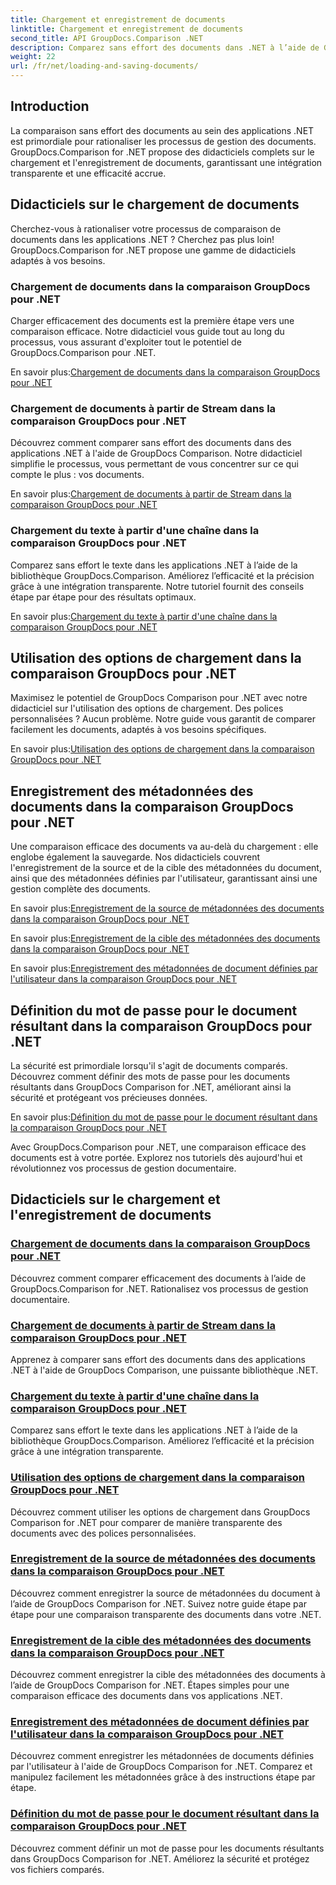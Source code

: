 ```yaml
---
title: Chargement et enregistrement de documents
linktitle: Chargement et enregistrement de documents
second_title: API GroupDocs.Comparison .NET
description: Comparez sans effort des documents dans .NET à l’aide de GroupDocs.Comparison for .NET. Apprenez à charger, enregistrer et utiliser les options de chargement pour une gestion efficace des documents.
weight: 22
url: /fr/net/loading-and-saving-documents/
---
```

## Introduction

La comparaison sans effort des documents au sein des applications .NET est primordiale pour rationaliser les processus de gestion des documents. GroupDocs.Comparison for .NET propose des didacticiels complets sur le chargement et l'enregistrement de documents, garantissant une intégration transparente et une efficacité accrue.

## Didacticiels sur le chargement de documents

Cherchez-vous à rationaliser votre processus de comparaison de documents dans les applications .NET ? Cherchez pas plus loin! GroupDocs.Comparison for .NET propose une gamme de didacticiels adaptés à vos besoins.

### Chargement de documents dans la comparaison GroupDocs pour .NET

Charger efficacement des documents est la première étape vers une comparaison efficace. Notre didacticiel vous guide tout au long du processus, vous assurant d'exploiter tout le potentiel de GroupDocs.Comparison pour .NET.

 En savoir plus:[Chargement de documents dans la comparaison GroupDocs pour .NET](./loading-documents/)

### Chargement de documents à partir de Stream dans la comparaison GroupDocs pour .NET

Découvrez comment comparer sans effort des documents dans des applications .NET à l'aide de GroupDocs Comparison. Notre didacticiel simplifie le processus, vous permettant de vous concentrer sur ce qui compte le plus : vos documents.

 En savoir plus:[Chargement de documents à partir de Stream dans la comparaison GroupDocs pour .NET](./loading-documents-from-stream/)

### Chargement du texte à partir d'une chaîne dans la comparaison GroupDocs pour .NET

Comparez sans effort le texte dans les applications .NET à l’aide de la bibliothèque GroupDocs.Comparison. Améliorez l’efficacité et la précision grâce à une intégration transparente. Notre tutoriel fournit des conseils étape par étape pour des résultats optimaux.

 En savoir plus:[Chargement du texte à partir d'une chaîne dans la comparaison GroupDocs pour .NET](./loading-text-from-string/)

## Utilisation des options de chargement dans la comparaison GroupDocs pour .NET

Maximisez le potentiel de GroupDocs Comparison pour .NET avec notre didacticiel sur l'utilisation des options de chargement. Des polices personnalisées ? Aucun problème. Notre guide vous garantit de comparer facilement les documents, adaptés à vos besoins spécifiques.

 En savoir plus:[Utilisation des options de chargement dans la comparaison GroupDocs pour .NET](./using-load-options/)

## Enregistrement des métadonnées des documents dans la comparaison GroupDocs pour .NET

Une comparaison efficace des documents va au-delà du chargement : elle englobe également la sauvegarde. Nos didacticiels couvrent l'enregistrement de la source et de la cible des métadonnées du document, ainsi que des métadonnées définies par l'utilisateur, garantissant ainsi une gestion complète des documents.

 En savoir plus:[Enregistrement de la source de métadonnées des documents dans la comparaison GroupDocs pour .NET](./saving-documents-metadata-source/)

 En savoir plus:[Enregistrement de la cible des métadonnées des documents dans la comparaison GroupDocs pour .NET](./saving-documents-metadata-target/)

 En savoir plus:[Enregistrement des métadonnées de document définies par l'utilisateur dans la comparaison GroupDocs pour .NET](./saving-user-defined-document-metadata/)

## Définition du mot de passe pour le document résultant dans la comparaison GroupDocs pour .NET

La sécurité est primordiale lorsqu'il s'agit de documents comparés. Découvrez comment définir des mots de passe pour les documents résultants dans GroupDocs Comparison for .NET, améliorant ainsi la sécurité et protégeant vos précieuses données.

 En savoir plus:[Définition du mot de passe pour le document résultant dans la comparaison GroupDocs pour .NET](./setting-password-for-resultant-document/)

Avec GroupDocs.Comparison pour .NET, une comparaison efficace des documents est à votre portée. Explorez nos tutoriels dès aujourd'hui et révolutionnez vos processus de gestion documentaire.
## Didacticiels sur le chargement et l'enregistrement de documents
### [Chargement de documents dans la comparaison GroupDocs pour .NET](./loading-documents/)
Découvrez comment comparer efficacement des documents à l’aide de GroupDocs.Comparison for .NET. Rationalisez vos processus de gestion documentaire.
### [Chargement de documents à partir de Stream dans la comparaison GroupDocs pour .NET](./loading-documents-from-stream/)
Apprenez à comparer sans effort des documents dans des applications .NET à l'aide de GroupDocs Comparison, une puissante bibliothèque .NET.
### [Chargement du texte à partir d'une chaîne dans la comparaison GroupDocs pour .NET](./loading-text-from-string/)
Comparez sans effort le texte dans les applications .NET à l’aide de la bibliothèque GroupDocs.Comparison. Améliorez l’efficacité et la précision grâce à une intégration transparente.
### [Utilisation des options de chargement dans la comparaison GroupDocs pour .NET](./using-load-options/)
Découvrez comment utiliser les options de chargement dans GroupDocs Comparison for .NET pour comparer de manière transparente des documents avec des polices personnalisées.
### [Enregistrement de la source de métadonnées des documents dans la comparaison GroupDocs pour .NET](./saving-documents-metadata-source/)
Découvrez comment enregistrer la source de métadonnées du document à l’aide de GroupDocs Comparison for .NET. Suivez notre guide étape par étape pour une comparaison transparente des documents dans votre .NET.
### [Enregistrement de la cible des métadonnées des documents dans la comparaison GroupDocs pour .NET](./saving-documents-metadata-target/)
Découvrez comment enregistrer la cible des métadonnées des documents à l’aide de GroupDocs Comparison for .NET. Étapes simples pour une comparaison efficace des documents dans vos applications .NET.
### [Enregistrement des métadonnées de document définies par l'utilisateur dans la comparaison GroupDocs pour .NET](./saving-user-defined-document-metadata/)
Découvrez comment enregistrer les métadonnées de documents définies par l'utilisateur à l'aide de GroupDocs Comparison for .NET. Comparez et manipulez facilement les métadonnées grâce à des instructions étape par étape.
### [Définition du mot de passe pour le document résultant dans la comparaison GroupDocs pour .NET](./setting-password-for-resultant-document/)
Découvrez comment définir un mot de passe pour les documents résultants dans GroupDocs Comparison for .NET. Améliorez la sécurité et protégez vos fichiers comparés.